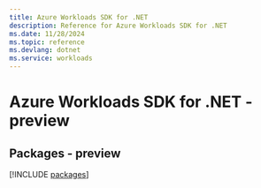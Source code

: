 ```yaml
---
title: Azure Workloads SDK for .NET
description: Reference for Azure Workloads SDK for .NET
ms.date: 11/28/2024
ms.topic: reference
ms.devlang: dotnet
ms.service: workloads
---
```

# Azure Workloads SDK for .NET - preview
## Packages - preview
[!INCLUDE [packages](workloads-index.md)]